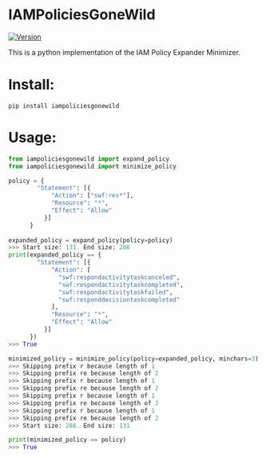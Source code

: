 # IAMPoliciesGoneWild

[![Version](http://img.shields.io/pypi/v/iampoliciesgonewild.svg?style=flat)](https://pypi.python.org/pypi/iampoliciesgonewild/)

This is a python implementation of the IAM Policy Expander Minimizer.

# Install:

`pip install iampoliciesgonewild`

# Usage:

```python
from iampoliciesgonewild import expand_policy
from iampoliciesgonewild import minimize_policy

policy = {
        "Statement": [{
            "Action": ["swf:res*"],
            "Resource": "*",
            "Effect": "Allow"
          }]
      }
      
expanded_policy = expand_policy(policy=policy)
>>> Start size: 131. End size: 286
print(expanded_policy == {
        "Statement": [{
            "Action": [
              "swf:respondactivitytaskcanceled",
              "swf:respondactivitytaskcompleted",
              "swf:respondactivitytaskfailed",
              "swf:responddecisiontaskcompleted"
            ],
            "Resource": "*",
            "Effect": "Allow"
          }]
      })
>>> True

minimized_policy = minimize_policy(policy=expanded_policy, minchars=3)
>>> Skipping prefix r because length of 1
>>> Skipping prefix re because length of 2
>>> Skipping prefix r because length of 1
>>> Skipping prefix re because length of 2
>>> Skipping prefix r because length of 1
>>> Skipping prefix re because length of 2
>>> Skipping prefix r because length of 1
>>> Skipping prefix re because length of 2
>>> Start size: 286. End size: 131

print(minimized_policy == policy)
>>> True
```

